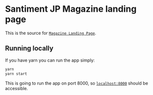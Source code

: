 # Santiment JP Magazine landing page

This is the source for [`Magazine Landing Page`](https://jp-magazine.santiment.net).

## Running locally

If you have yarn you can run the app simply:

```bash
yarn
yarn start
```

This is going to run the app on port 8000, so [`localhost:8000`](http://localhost:8000) should be accessible.
